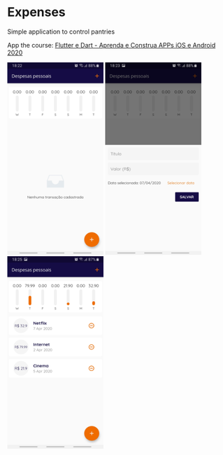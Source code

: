 # Expenses

Simple application to control pantries

App the course: [Flutter e Dart - Aprenda e Construa APPs iOS e Android 2020](https://www.udemy.com/course/curso-flutter/)


<img src="./screenshots/screenshot_01.jpg" width="220" height="440"> <img src="./screenshots/screenshot_02.jpg" width="220" height="440"> <img src="./screenshots/screenshot_03.jpg" width="220" height="440">



